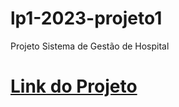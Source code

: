 # lp1-2023-projeto1
Projeto Sistema de Gestão de Hospital

# [Link do Projeto](https://docs.google.com/document/d/1Efqa1YjVfuy1CZYGO8iI9Wct9ZgkSMZK632pcWZ9iOk/edit#heading=h.1ci93xb)

